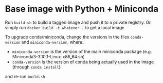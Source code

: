 # Base image with Python + Miniconda

Run `build.sh` to build a tagged image and push it to a private registry. Or simply run `docker build -t whatever .` to get a local image

To upgrade conda/miniconda, change the versions in the files `conda-version` and `miniconda-version`, where:

* `miniconda-version` is the version of the main miniconda package (e.g. Miniconda3-3.10.1-Linux-x86_64.sh)
* `conda-version` is the version of conda being actually used in the image (through `conda install`)

and re-run `build.sh`
